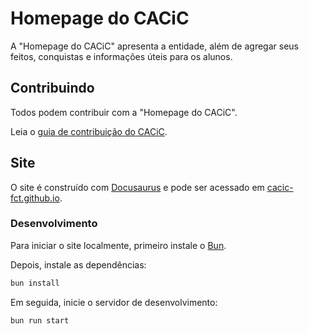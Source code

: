 # Homepage do CACiC

A "Homepage do CACiC" apresenta a entidade, além de agregar seus feitos, conquistas e informações úteis para os alunos.

## Contribuindo

Todos podem contribuir com a "Homepage do CACiC".

Leia o [guia de contribuição do CACiC](https://github.com/cacic-fct/.github/blob/main/Contributing.md).

## Site

O site é construído com [Docusaurus](https://docusaurus.io/) e pode ser acessado em [cacic-fct.github.io](https://cacic-fct.github.io).

### Desenvolvimento

Para iniciar o site localmente, primeiro instale o [Bun](https://bun.sh/).

Depois, instale as dependências:

```bash
bun install
```

Em seguida, inicie o servidor de desenvolvimento:

```bash
bun run start
```
